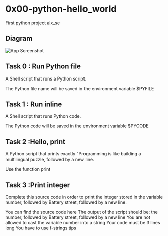 
# 0x00-python-hello_world
First python project alx_se




## Diagram

![App Screenshot](https://www.python.org/static/img/python-logo.png)


## Task 0 : Run Python file
A Shell script that runs a Python script.

The Python file name will be saved in the environment variable $PYFILE
## Task 1 :  Run inline
A Shell script that runs Python code.

The Python code will be saved in the environment variable $PYCODE
## Task 2 :Hello, print
A Python script that prints exactly "Programming is like building a multilingual puzzle, followed by a new line.

Use the function print
## Task 3 :Print integer
Complete this source code in order to print the integer stored in the variable number, followed by Battery street, followed by a new line.

You can find the source code here
The output of the script should be:
the number, followed by Battery street,
followed by a new line
You are not allowed to cast the variable number into a string
Your code must be 3 lines long
You have to use f-strings tips